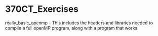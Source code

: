 # 370CT_Exercises
really_basic_openmp - This includes the headers and libraries needed to compile
a full openMP program, along with a program that works.
